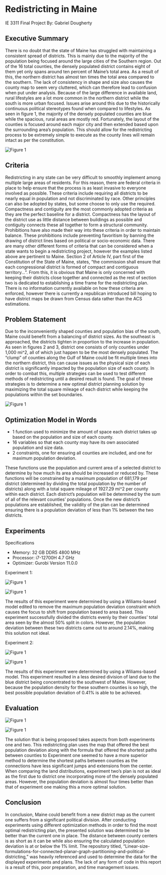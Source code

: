 # Redistricting in Maine
IE 3311 Final Project
By: Gabriel Dougherty

## Executive Summary

There is no doubt that the state of Maine has struggled with maintaining a consistent spread of districts. This is mainly due to the majority of the population being focused around the large cities of the Southern region. Out of the 16 total counties, the densely populated district contains eight of them yet only spans around ten percent of Maine’s total area. As a result of this, the northern district has almost ten times the total area compared to the southern. The lack of consistency in shape and size also causes the county map to seem very cluttered, which can therefore lead to confusion when put under analysis. Because of the large difference in available land, rural lifestyles are a lot more common in the northern district while the south is more urban focused. Issues arise around this due to the historically continuous political stereotypes found when compared to lifestyles. As seen in figure 1, the majority of the densely populated counties are blue while the spacious, rural areas are mostly red. Fortunately, the layout of the counties is focused around each major city and then extended based upon the surrounding area’s population. This should allow for the redistricting process to be extremely simple to execute as the county lines will remain intact as per the constitution.

![Figure 1](readme_images/.png?raw=true)

## Criteria

Redistricting in any state can be very difficult to smoothly implement among multiple large areas of residents. For this reason, there are federal criteria in place to help ensure that the process is as least invasive to everyone involved as possible. These criteria include requiring all districts to be nearly equal in population and not discriminated by race. Other principles can also be adopted by states, but some choose to only use the required. Compactness and contiguity are the most commonly adopted criteria as they are the perfect baseline for a district. Compactness has the layout of the district use as little distance between buildings as possible and contiguity connects these all together to form a structural community. Prohibitions have also made their way into these criteria in order to maintain balance. These prohibitions include preventing favoritism by banning the drawing of district lines based on political or socio-economic data.
There are many other different forms of criteria that can be considered when a state wants to begin a redistricting project, however the examples listed above are pertinent to Maine. Section 2 of Article IV, part first of the Constitution of the State of Maine, states, “the commission shall ensure that each congressional district is formed of compact and contiguous territory...”. From this, it is obvious that Maine is only concerned with keeping their districts close together and connected as the rest of section two is dedicated to establishing a time frame for the redistricting plan. There is no information currently available on how these criteria are enforced, however there is currently a republican introduced bill hoping to have district maps be drawn from Census data rather than the ACS estimations.

## Problem Statement

Due to the inconveniently shaped counties and population bias of the south, Maine could benefit from a balancing of district sizes. As the southeast is approached, the districts tighten in proportion to the increase in population. As seen in figures 2 and 3, district one consists of only counties under 1,000 mi^2, all of which just happen to be the most densely populated. The “clump” of counties along the Gulf of Maine could be fit multiple times into the northern district, this can cause issues as the physical size of each district is significantly impacted by the population size of each county. In order to combat this, multiple strategies can be used to test different methods of redistricting until a desired result is found. The goal of these strategies is to determine a new optimal district planning solution by maximizing the total square mileage of each district while keeping the populations within the set boundaries.

![Figure 1](readme_images/.png?raw=true)

## Optimization Model in Words

*	1 function used to minimize the amount of space each district takes up based on the population and size of each county.
* 16 variables so that each county may have its own associated population and size data.
* 2 constraints, one for ensuring all counties are included, and one for maximum population deviation.

These functions use the population and current area of a selected district to determine by how much its area should be increased or reduced by. These functions will be constrained by a maximum population of 681,179 per district (determined by dividing the total population by the number of districts) along with a total square mileage of 1927.29 mi^2 per county within each district. Each district’s population will be determined by the sum of all of the relevant counties’ populations. Once the new district’s populations are established, the validity of the plan can be determined ensuring there is a population deviation of less than 1% between the two districts.

## Experiments

Specifications

* Memory: 32 GB DDR5 4800 MHz
* Processor: i7-12700H 4.7 GHz
* Optimizer: Gurobi Version 11.0.0

Experiment 1:

![Figure 1](readme_images/.png?raw=true)

![Figure 1](readme_images/.png?raw=true)

The results of this experiment were determined by using a Wiliams-based model edited to remove the maximum population deviation constraint which causes the focus to shift from population based to area based. This experiment successfully divided the districts evenly by their counties’ total area seen by the almost 50% split in colors. However, the population deviation between these two districts came out to around 2.14%, making this solution not ideal.

Experiment 2:

![Figure 1](readme_images/.png?raw=true)

![Figure 1](readme_images/.png?raw=true)

The results of this experiment were determined by using a Wiliams-based model. This experiment resulted in a less desired division of land due to the blue district being concentrated to the southwest of Maine. However, because the population density for these southern counties is so high, the best possible population deviation of 0.41% is able to be achieved.

## Evaluation

![Figure 1](readme_images/.png?raw=true)

![Figure 1](readme_images/.png?raw=true)

The solution that is being proposed takes aspects from both experiments one and two. This redistricting plan uses the map that offered the best population deviation along with the formula that offered the shortest paths between counties to Experiment one seemed to have a more superior method to determine the shortest paths between counties as the connections have less significant jumps and extensions from the center. When comparing the land distributions, experiment two’s plan is not as ideal as the first due to district one incorporating more of the densely populated areas. However, the population deviation is almost four times better than that of experiment one making this a more optimal solution.

## Conclusion

In conclusion, Maine could benefit from a new district map as the current one suffers from a significant political division. After conducting experiments using different optimization methods in order to find the most optimal redistricting plan, the presented solution was determined to be better than the current one in place. The distance between county centers is as short as it can be while also ensuring the calculated population deviation is at or below the 1% limit. The repository titled, “Linear-size-formulations-for-connected-planar-graph-partitioning-and-political-districting,” was heavily referenced and used to determine the data for the displayed experiments and plans. The lack of any form of code in this report is a result of this, poor preparation, and time management issues.
